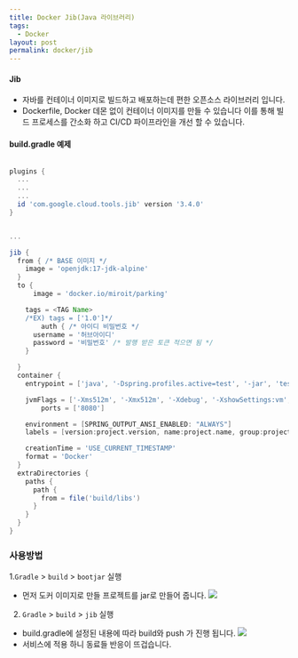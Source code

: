 ```yaml
---
title: Docker Jib(Java 라이브러리)
tags:
  - Docker
layout: post
permalink: docker/jib
---
```

#### Jib
- 자바를 컨테이너 이미지로 빌드하고 배포하는데 편한 오픈소스 라이브러리 입니다.
- Dockerfile, Docker 데몬 없이 컨테이너 이미지를 만들 수 있습니다
  이를 통해 빌드 프로세스를 간소화 하고 CI/CD 파이프라인을 개선 할 수 있습니다.

#### build.gradle 예제

```Groovy

plugins {
  ...
  ...
  ...
  id 'com.google.cloud.tools.jib' version '3.4.0'
}


...

jib {
  from { /* BASE 이미지 */
    image = 'openjdk:17-jdk-alpine'
  }
  to {
	  image = 'docker.io/miroit/parking'

    tags = <TAG Name>
    /*EX) tags = ['1.0']*/
		auth { /* 아이디 비밀번호 */
      username = '허브아이디'
      password = '비밀번호' /* 발행 받은 토큰 적으면 됨 */
    }

  }
  container {
    entrypoint = ['java', '-Dspring.profiles.active=test', '-jar', 'test-docker-spring-boot-0.0.1-SNAPSHOT.jar']

    jvmFlags = ['-Xms512m', '-Xmx512m', '-Xdebug', '-XshowSettings:vm', '-XX:+UnlockExperimentalVMOptions', '-XX:+UseContainerSupport']
		ports = ['8080']

    environment = [SPRING_OUTPUT_ANSI_ENABLED: "ALWAYS"]
    labels = [version:project.version, name:project.name, group:project.group]

    creationTime = 'USE_CURRENT_TIMESTAMP'
    format = 'Docker'
  }
  extraDirectories {
    paths {
      path {
        from = file('build/libs')
      }
    }
  }
}
```

### 사용방법

1.`Gradle` > `build` > `bootjar` 실행
- 먼저 도커 이미지로 만들 프로젝트를 jar로 만들어 줍니다.
![](./../../../assets/images/Docker/jib/1.png)
2. `Gradle` > `build` > `jib` 실행
 - build.gradle에 설정된 내용에 따라 build와 push 가 진행 됩니다.
![](./../../../assets/images/Docker/jib/2.png)
- 서비스에 적용 하니 동료들 반응이 뜨겁습니다.